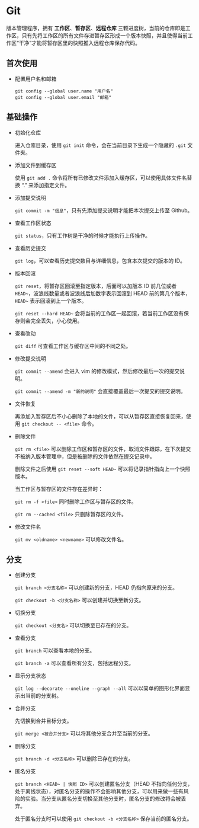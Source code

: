 # Git 

版本管理程序，拥有 **工作区**、**暂存区**、**远程仓库** 三颗进度树，当前的仓库即是工作区，只有先将工作区的所有文件存进暂存区形成一个版本快照，并且使得当前工作区“干净”才能将暂存区里的快照推入远程仓库保存代码。

## 首次使用

- 配置用户名和邮箱

  ```
  git config --global user.name "用户名"
  git config --global user.email "邮箱"
  ```

## 基础操作

- 初始化仓库

  进入仓库目录，使用 `git init` 命令，会在当前目录下生成一个隐藏的 `.git` 文件夹。

- 添加文件到缓存区

  使用  `git add .` 命令将所有已修改文件添加入缓存区，可以使用具体文件名替换 “.” 来添加指定文件。

- 添加提交说明

  `git commit -m "信息"`，只有先添加提交说明才能把本次提交上传至 Github。

- 查看工作区状态

  `git status`，只有工作树是干净的时候才能执行上传操作。

- 查看历史提交

  `git log`，可以查看历史提交数目与详细信息，包含本次提交的版本的 ID。

- 版本回滚

  `git reset`，将暂存区回滚至指定版本，后面可以加版本 ID 前几位或者 `HEAD~`，波浪线数量或者波浪线后加数字表示回滚到 HEAD 前的第几个版本，`HEAD~` 表示回滚到上一个版本。

  `git reset --hard HEAD~` 会将当前的工作区一起回滚，若当前工作区没有保存则会完全丢失，小心使用。

- 查看改动

  `git diff` 可查看工作区与缓存区中间的不同之处。

- 修改提交说明

  `git commit --amend` 会进入 vim 的修改模式，然后修改最后一次的提交说明。

  `git commit --amend -m "新的说明"` 会直接覆盖最后一次提交的提交说明。

- 文件恢复

  再添加入暂存区后不小心删除了本地的文件，可以从暂存区直接恢复回来，使用 `git checkout -- <file>` 命令。

- 删除文件

  `git rm <file>` 可以删除工作区和暂存区的文件，取消文件跟踪，在下次提交不被纳入版本管理中，但是被删除的文件依然在提交记录中。

  删除文件之后使用 `git reset --soft HEAD~` 可以将记录指针指向上一个快照版本。

  当工作区与暂存区的文件存在差异时：

  `git rm -f <file>` 同时删除工作区与暂存区的文件。

  `git rm --cached <file>` 只删除暂存区的文件。

- 修改文件名

  `git mv <oldname> <newname>` 可以修改文件名。

## 分支

- 创建分支

  `git branch <分支名称>` 可以创建新的分支，HEAD 仍指向原来的分支。

  `git checkout -b <分支名称>` 可以创建并切换至新分支。

- 切换分支

  `git checkout <分支名>` 可以切换至已存在的分支。

- 查看分支

  `git branch` 可以查看本地的分支。

  `git branch -a` 可以查看所有分支，包括远程分支。

- 显示分支状态

  `git log --decorate --oneline --graph --all` 可以以简单的图形化界面显示出当前的分支树。

- 合并分支

  先切换到合并目标分支。

  `git merge <被合并分支>` 可以将其他分支合并至当前的分支。

- 删除分支

  `git branch -d <分支名称>` 可以删除已存在的分支。

- 匿名分支

  `git branch <HEAD~ | 快照 ID>` 可以创建匿名分支（HEAD 不指向任何分支，处于离线状态），对匿名分支的操作不会影响其他分支，可以用来做一些有风险的实验。当分支从匿名分支切换至其他分支时，匿名分支的修改将会被丢弃。

  处于匿名分支时可以使用 `git checkout -b <分支名称>` 保存当前的匿名分支。